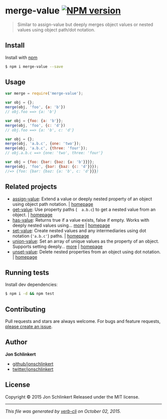 # merge-value [![NPM version](https://badge.fury.io/js/merge-value.svg)](http://badge.fury.io/js/merge-value)

> Similar to assign-value but deeply merges object values or nested values using object path/dot notation.

## Install

Install with [npm](https://www.npmjs.com/)

```sh
$ npm i merge-value --save
```

## Usage

```js
var merge = require('merge-value');

var obj = {};
merge(obj, 'foo', {a: 'b'})
// obj.foo ==> {a: 'b'}

var obj = {foo: {a: 'b'}};
merge(obj, 'foo', {c: 'd'})
// obj.foo ==> {a: 'b', c: 'd'}

var obj = {};
merge(obj, 'a.b.c', {one: 'two'});
merge(obj, 'a.b.c', {three: 'four'});
// obj.a.b.c ==> {one: 'two', three: 'four'}

var obj = {foo: {bar: {baz: {a: 'b'}}}};
merge(obj, 'foo', {bar: {baz: {c: 'd'}}});
//=> {foo: {bar: {baz: {a: 'b', c: 'd'}}}}
```

## Related projects

* [assign-value](https://www.npmjs.com/package/assign-value): Extend a value or deeply nested property of an object using object path notation. | [homepage](https://github.com/jonschlinkert/assign-value)
* [get-value](https://www.npmjs.com/package/get-value): Use property paths (`  a.b.c`) to get a nested value from an object. | [homepage](https://github.com/jonschlinkert/get-value)
* [has-value](https://www.npmjs.com/package/has-value): Returns true if a value exists, false if empty. Works with deeply nested values using… [more](https://www.npmjs.com/package/has-value) | [homepage](https://github.com/jonschlinkert/has-value)
* [set-value](https://www.npmjs.com/package/set-value): Create nested values and any intermediaries using dot notation (`'a.b.c'`) paths. | [homepage](https://github.com/jonschlinkert/set-value)
* [union-value](https://www.npmjs.com/package/union-value): Set an array of unique values as the property of an object. Supports setting deeply… [more](https://www.npmjs.com/package/union-value) | [homepage](https://github.com/jonschlinkert/union-value)
* [unset-value](https://www.npmjs.com/package/unset-value): Delete nested properties from an object using dot notation. | [homepage](https://github.com/jonschlinkert/unset-value)

## Running tests

Install dev dependencies:

```sh
$ npm i -d && npm test
```

## Contributing

Pull requests and stars are always welcome. For bugs and feature requests, [please create an issue](https://github.com/jonschlinkert/merge-value/issues/new).

## Author

**Jon Schlinkert**

+ [github/jonschlinkert](https://github.com/jonschlinkert)
+ [twitter/jonschlinkert](http://twitter.com/jonschlinkert)

## License

Copyright © 2015 Jon Schlinkert
Released under the MIT license.

***

_This file was generated by [verb-cli](https://github.com/assemble/verb-cli) on October 02, 2015._